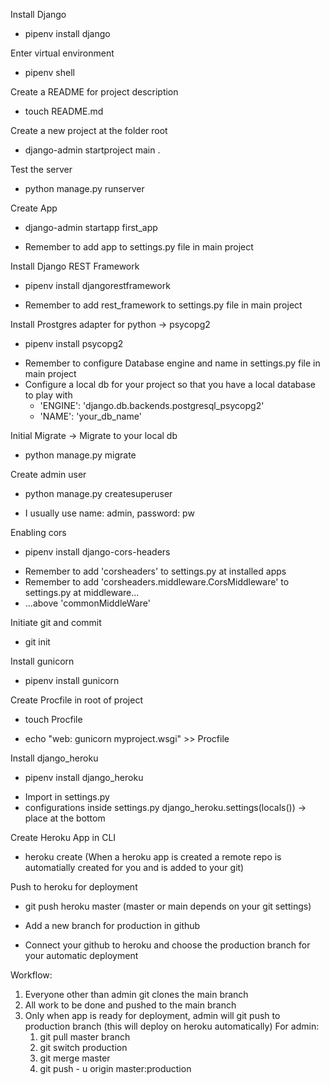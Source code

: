 Install Django

- pipenv install django

Enter virtual environment

- pipenv shell

Create a README for project description

- touch README.md

Create a new project at the folder root

- django-admin startproject main .

Test the server

- python manage.py runserver

Create App

- django-admin startapp first_app

* Remember to add app to settings.py file in main project

Install Django REST Framework

- pipenv install djangorestframework

* Remember to add rest_framework to settings.py file in main project

Install Prostgres adapter for python -> psycopg2

- pipenv install psycopg2

* Remember to configure Database engine and name in settings.py file in main project
* Configure a local db for your project so that you have a local database to play with
  - 'ENGINE': 'django.db.backends.postgresql_psycopg2'
  - 'NAME': 'your_db_name'

Initial Migrate -> Migrate to your local db

- python manage.py migrate

Create admin user

- python manage.py createsuperuser

* I usually use name: admin, password: pw

Enabling cors

- pipenv install django-cors-headers

* Remember to add 'corsheaders' to settings.py at installed apps
* Remember to add 'corsheaders.middleware.CorsMiddleware' to settings.py at middleware...
* ...above 'commonMiddleWare'

Initiate git and commit

- git init

Install gunicorn

- pipenv install gunicorn

Create Procfile in root of project

- touch Procfile

- echo "web: gunicorn myproject.wsgi" >> Procfile

Install django_heroku

- pipenv install django_heroku

* Import in settings.py
* configurations inside settings.py django_heroku.settings(locals()) -> place at the bottom

Create Heroku App in CLI

- heroku create
  (When a heroku app is created a remote repo is automatially created for you and is added to your git)

Push to heroku for deployment

- git push heroku master
  (master or main depends on your git settings)

- Add a new branch for production in github

- Connect your github to heroku and choose the production branch for your automatic deployment

Workflow:

1. Everyone other than admin git clones the main branch
2. All work to be done and pushed to the main branch
3. Only when app is ready for deployment, admin will git push to production branch
   (this will deploy on heroku automatically)
   For admin:
   1. git pull master branch
   2. git switch production
   3. git merge master
   4. git push - u origin master:production

